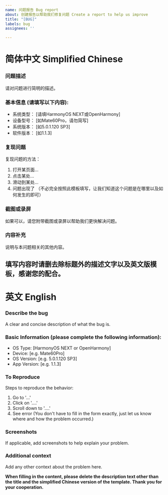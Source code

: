 ```yaml
---
name: 问题报告 Bug report
about: 创建报告以帮助我们修复问题 Create a report to help us improve
title: "[BUG]"
labels: bug
assignees: ''

---
```


# 简体中文 Simplified Chinese

### 问题描述
请对问题进行简明的描述。

### 基本信息 (请填写以下内容):
- 系统类型： [请填HarmonyOS NEXT或OpenHarmony]
 - 设备型号： [如Mate60Pro，请勿简写]
 - 系统版本： [如5.0.1.120 SP3]
 - 软件版本： [如1.1.3]

### 复现问题
复现问题的方法：
1. 打开某页面...
2. 点击某处...
3. 滑动到某处...
4. 问题出现了
（不必完全按照此模板填写，让我们知道这个问题是在哪里以及如何发生的即可）

### 截图或录屏
如果可以，请您附带截图或录屏以帮助我们更快解决问题。

### 内容补充
说明与本问题相关的其他内容。

**填写内容时请删去除标题外的描述文字以及英文版模板，感谢您的配合。**
---

# 英文 English

### Describe the bug
A clear and concise description of what the bug is.

### Basic Information (please complete the following information):
- OS Type: [HarmonyOS NEXT or OpenHarmony]
 - Device: [e.g. Mate60Pro]
 - OS Version: [e.g. 5.0.1.120 SP3]
 - App Version: [e.g. 1.1.3]

### To Reproduce
Steps to reproduce the behavior:
1. Go to '...'
2. Click on '....'
3. Scroll down to '....'
4. See error
(You don't have to fill in the form exactly, just let us know where and how the problem occurred.)

###  Screenshots
If applicable, add screenshots to help explain your problem.

### Additional context
Add any other context about the problem here.

**When filling in the content, please delete the description text other than the title and the simplified Chinese version of the template. Thank you for your cooperation.**
